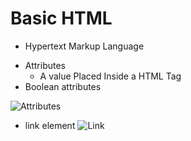 # Basic HTML

* Hypertext Markup Language


- Attributes
	- A value Placed Inside a HTML Tag
- Boolean attributes

![Attributes](https://files.catbox.moe/1z88ky.png)


- link element
![Link](https://files.catbox.moe/cee7ex.png)






